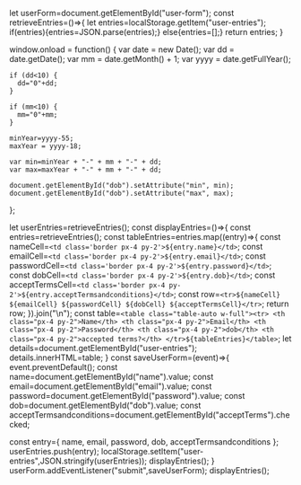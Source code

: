 
let userForm=document.getElementById("user-form");
const retrieveEntries=()=>{
    let entries=localStorage.getItem("user-entries");
    if(entries){entries=JSON.parse(entries);}
    else{entries=[];}
    return entries;
}

window.onload = function() {
    var date = new Date();
    var dd = date.getDate();
    var mm = date.getMonth() + 1;
    var yyyy = date.getFullYear();

    if (dd<10) {
      dd="0"+dd;
    }

    if (mm<10) {
      mm="0"+mm;
    }

    minYear=yyyy-55; 
    maxYear = yyyy-18; 

    var min=minYear + "-" + mm + "-" + dd;
    var max=maxYear + "-" + mm + "-" + dd;

    document.getElementById("dob").setAttribute("min", min);
    document.getElementById("dob").setAttribute("max", max);
  };


let userEntries=retrieveEntries();
const displayEntries=()=>{
    const entries=retrieveEntries();
    const tableEntries=entries.map((entry)=>{
        const nameCell=`<td class='border px-4 py-2'>${entry.name}</td>`;
        const emailCell=`<td class='border px-4 py-2'>${entry.email}</td>`;
        const passwordCell=`<td class='border px-4 py-2'>${entry.password}</td>`;
        const dobCell=`<td class='border px-4 py-2'>${entry.dob}</td>`;
        const acceptTermsCell=`<td class='border px-4 py-2'>${entry.acceptTermsandconditions}</td>`;
        const row=`<tr>${nameCell} ${emailCell} ${passwordCell} ${dobCell} ${acceptTermsCell}</tr>`;
        return row;
    }).join("\n");
    const table=`<table class="table-auto w-full"><tr>
    <th class="px-4 py-2">Name</th>
    <th class="px-4 py-2">Email</th>
    <th class="px-4 py-2">Password</th>
    <th class="px-4 py-2">dob</th>
    <th class="px-4 py-2">accepted terms?</th>
    </tr>${tableEntries}</table>`;
    let details=document.getElementById("user-entries");
    details.innerHTML=table;
}
const saveUserForm=(event)=>{
event.preventDefault();
const name=document.getElementById("name").value;
const email=document.getElementById("email").value;
  const password=document.getElementById("password").value;
  const dob=document.getElementById("dob").value;
  const acceptTermsandconditions=document.getElementById("acceptTerms").checked;

const entry={
name,
  email,
  password,
  dob,
  acceptTermsandconditions
};
userEntries.push(entry);
  localStorage.setItem("user-entries",JSON.stringify(userEntries));
  displayEntries();
}
userForm.addEventListener("submit",saveUserForm);
displayEntries();
